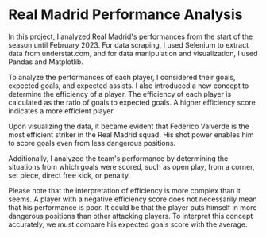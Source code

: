 # Real Madrid Performance Analysis


In this project, I analyzed Real Madrid's performances from the start of the season until February 2023. For data scraping, I used Selenium to extract data from understat.com, and for data manipulation and visualization, I used Pandas and Matplotlib.

To analyze the performances of each player, I considered their goals, expected goals, and expected assists. I also introduced a new concept to determine the efficiency of a player. The efficiency of each player is calculated as the ratio of goals to expected goals. A higher efficiency score indicates a more efficient player.

Upon visualizing the data, it became evident that Federico Valverde is the most efficient striker in the Real Madrid squad. His shot power enables him to score goals even from less dangerous positions.

Additionally, I analyzed the team's performance by determining the situations from which goals were scored, such as open play, from a corner, set piece, direct free kick, or penalty.

Please note that the interpretation of efficiency is more complex than it seems. A player with a negative efficiency score does not necessarily mean that his performance is poor. It could be that the player puts himself in more dangerous positions than other attacking players. To interpret this concept accurately, we must compare his expected goals score with the average.

